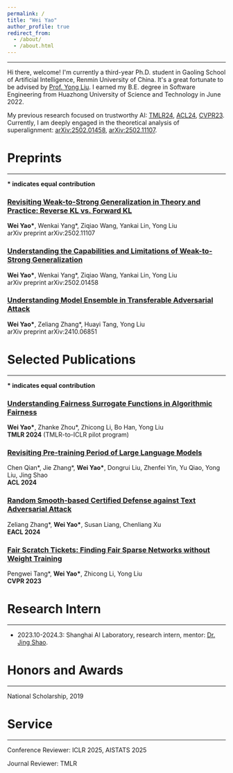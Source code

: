 ```yaml
---
permalink: /
title: "Wei Yao"
author_profile: true
redirect_from: 
  - /about/
  - /about.html
---
```


---

Hi there, welcome! I'm currently a third-year Ph.D. student in Gaoling School of Artificial Intelligence, Renmin University of China. It's a great fortunate to be advised by [Prof. Yong Liu](https://gsai.ruc.edu.cn/english/liuyong). I earned my B.E. degree in Software Engineering from Huazhong University of Science and Technology in June 2022.

My previous research focused on trustworthy AI: [TMLR24](https://openreview.net/pdf?id=iBgmoMTlaz), [ACL24](https://aclanthology.org/2024.findings-acl.290.pdf), [CVPR23](https://openaccess.thecvf.com/content/CVPR2023/papers/Tang_Fair_Scratch_Tickets_Finding_Fair_Sparse_Networks_Without_Weight_Training_CVPR_2023_paper.pdf).
Currently, I am deeply engaged in the theoretical analysis of superalignment: [arXiv:2502.01458](https://arxiv.org/pdf/2502.01458), [arXiv:2502.11107](https://arxiv.org/pdf/2502.11107).


<!--# Education
---

- 2018-2022: B.E. in Software Engineering from Huazhong University of Science and Technology.

- 2022-Present: Ph.D. Student in Artificial Intelligence at Renmin University of China.-->


# Preprints
---

**\* indicates equal contribution**

### [Revisiting Weak-to-Strong Generalization in Theory and Practice: Reverse KL vs. Forward KL](https://arxiv.org/pdf/2502.11107)

**Wei Yao\***, Wenkai Yang\*, Ziqiao Wang, Yankai Lin, Yong Liu
<br>
arXiv preprint arXiv:2502.11107

### [Understanding the Capabilities and Limitations of Weak-to-Strong Generalization](https://arxiv.org/pdf/2502.01458)

**Wei Yao\***, Wenkai Yang\*, Ziqiao Wang, Yankai Lin, Yong Liu
<br>
arXiv preprint arXiv:2502.01458

### [Understanding Model Ensemble in Transferable Adversarial Attack](https://arxiv.org/pdf/2410.06851)

**Wei Yao\***, Zeliang Zhang\*, Huayi Tang, Yong Liu
<br>
arXiv preprint arXiv:2410.06851 




# Selected Publications
---

**\* indicates equal contribution**

### [Understanding Fairness Surrogate Functions in Algorithmic Fairness](https://openreview.net/pdf?id=iBgmoMTlaz)

**Wei Yao\***, Zhanke Zhou\*, Zhicong Li, Bo Han, Yong Liu
<br>
**TMLR 2024** (TMLR-to-ICLR pilot program)

### [Revisiting Pre-training Period of Large Language Models](https://aclanthology.org/2024.findings-acl.290.pdf)

Chen Qian\*, Jie Zhang\*, **Wei Yao\***, Dongrui Liu, Zhenfei Yin, Yu Qiao, Yong Liu, Jing Shao
<br>
**ACL 2024**

### [Random Smooth-based Certified Defense against Text Adversarial Attack](https://aclanthology.org/2024.findings-eacl.83.pdf)

Zeliang Zhang\*, **Wei Yao\***, Susan Liang, Chenliang Xu
<br>
**EACL 2024**

### [Fair Scratch Tickets: Finding Fair Sparse Networks without Weight Training](https://openaccess.thecvf.com/content/CVPR2023/papers/Tang_Fair_Scratch_Tickets_Finding_Fair_Sparse_Networks_Without_Weight_Training_CVPR_2023_paper.pdf)

Pengwei Tang\*, **Wei Yao\***, Zhicong Li, Yong Liu
<br>
**CVPR 2023**


# Research Intern
---

- 2023.10-2024.3: Shanghai AI Laboratory, research intern, mentor: [Dr. Jing Shao](https://amandajshao.github.io/).

# Honors and Awards
---

National Scholarship, 2019

# Service
---

Conference Reviewer: ICLR 2025, AISTATS 2025

Journal Reviewer: TMLR


